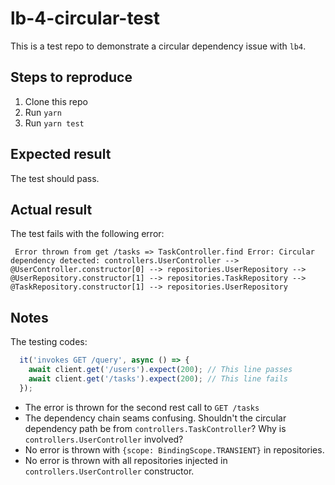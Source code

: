 # lb-4-circular-test

This is a test repo to demonstrate a circular dependency issue with `lb4`.

## Steps to reproduce

1. Clone this repo
2. Run `yarn`
3. Run `yarn test`

## Expected result

The test should pass.

## Actual result

The test fails with the following error:

```
 Error thrown from get /tasks => TaskController.find Error: Circular dependency detected: controllers.UserController --> @UserController.constructor[0] --> repositories.UserRepository --> @UserRepository.constructor[1] --> repositories.TaskRepository --> @TaskRepository.constructor[1] --> repositories.UserRepository
```

## Notes

The testing codes:

```ts
  it('invokes GET /query', async () => {
    await client.get('/users').expect(200); // This line passes
    await client.get('/tasks').expect(200); // This line fails
  });
```

- The error is thrown for the second rest call to `GET /tasks`
- The dependency chain seams confusing. Shouldn't the circular dependency path be from `controllers.TaskController`? Why is `controllers.UserController` involved?
- No error is thrown with `{scope: BindingScope.TRANSIENT}` in repositories.
- No error is thrown with all repositories injected in `controllers.UserController` constructor.
